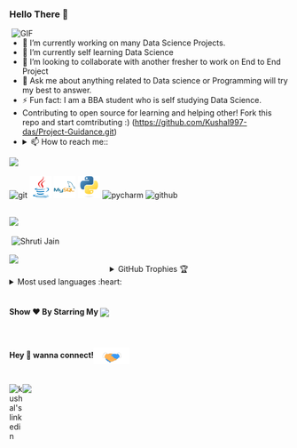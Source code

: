 ### Hello There 👋
<img align="right" alt="GIF" width="500px" src="https://github.com/shrutijain0/shrutijain0/blob/main/ezgif.com-video-to-gif.gif"/>

- 🔭 I’m currently working on many Data Science Projects.
- 🌱 I’m currently self learning Data Science
- 👯 I’m looking to collaborate with another fresher to work on End to End Project
- 💬 Ask me about anything related to Data science or Programming will try my best  to answer.
- ⚡ Fun fact: I am a BBA student who is self studying Data Science.
- Contributing to open source for learning and helping other! Fork this repo and start comtributing :) (https://github.com/Kushal997-das/Project-Guidance.git)
- <details> <summary> 📫 How to reach me::</summary><a href="mailto:shrutijain2may@gmail.com"> <img src="https://img.icons8.com/fluent/48/000000/gmail.png" width="22px"/> </a>
</details>

<img height="30" src="https://img.shields.io/badge/Languages and  tools- 📚-lightblue.svg?&style=for-the-badge&logo=KushalDas&logoColor=blue" />
<p align="left"><img src="https://www.vectorlogo.zone/logos/git-scm/git-scm-icon.svg" alt="git" width="40" height="40"/> <img src="https://github.com/Kushal997-das/Kushal997-das/blob/master/Profile%20generator/java-original.svg" alt="java" width="40" height="40"/> <img src="https://github.com/Kushal997-das/Kushal997-das/blob/master/Profile%20generator/mysql-original-wordmark.svg" alt="mysql" width="40" height="40"/> <img src="https://github.com/Kushal997-das/Kushal997-das/blob/master/Profile%20generator/python-original.svg" alt="python" width="40" height="40"/> <img alt="pycharm"  src="https://img.icons8.com/color/240/000000/pycharm.png"width="50" height="40" /> <img alt="github"  src="https://img.icons8.com/ios-glyphs/240/000000/github.png"width="40" height="40">
</p>
<br>
<img height="27" src="https://img.shields.io/badge/Shruti Jain's GitHub Status --lightgreen.svg?&style=for-the-badge&logo=KushalDas&logoColor=blue" />
<p>&nbsp;<img align="center" src="https://github-readme-stats.vercel.app/api?username=shrutijain0&show_icons=true&hide_border=true&show_owner=true&title_color=FFFF00&theme=dark&custom_title=Hello! 👏&layout=compact" alt="Shruti Jain"/></p>
<img align="center" src="https://github-readme-streak-stats.herokuapp.com/?user=shrutijain0&theme=radical&custom_title=streak-stats&hide_border=true&layout=compact" />
<details align="center">
  <summary>GitHub Trophies 🏆</summary>
<p align="center">
  <a href="https://github.com/ryo-ma/github-profile-trophy" target="_blank">
    <img src="https://github-profile-trophy.vercel.app/?username=shrutijain0&theme=gruvbox&layout=compact&title_color=00FF00"/>
  </a>
</p>
</details>
<details>
  <summary>Most used languages :heart: </summary>
  <p><img align="left" src="https://github-readme-stats.vercel.app/api/top-langs/?username=shrutijain0&title_color=FF69B4&custom_title=Most Used Languages :D &layout=compact&theme=highcontrast&langs_count=10" alt="shrutijain0" /></p>
</details> <br>
<h4 align="left">Show ❤️ By Starring My <a href='https://github.com/shrutijain0?tab=repositories'><img align='center'  height="22" src="https://img.shields.io/badge/Repos!😊-lightpink.svg?&style=for-the-badge&logo=shrutijain0&logoColor=blue" /></a></h4>
<br>
<h4 align="left">Hey 👋 wanna connect!<img align="center" src="https://github.com/Kushal997-das/Kushal997-das/blob/master/Profile%20generator/Handshake.gif" height="30px"></h4> <br>
<a href="https://www.linkedin.com/in/shruthi-jain-81b4571ab/">
  <img align="left" src="https://cdn.jsdelivr.net/npm/simple-icons@v3/icons/linkedin.svg" alt="kushal's linkedin" width="24px" />
</a>
<a href="https://twitter.com/ShrutiJ87241031" target="blank">
  <img align="left" src="https://cdn.jsdelivr.net/npm/simple-icons@v3/icons/twitter.svg" width="26px" />
</a>

